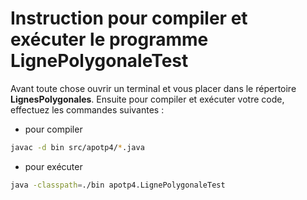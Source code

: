 # Instruction pour compiler et exécuter le programme **LignePolygonaleTest**

Avant toute chose ouvrir un terminal et vous placer dans le répertoire **LignesPolygonales**. Ensuite pour compiler et exécuter votre code, effectuez les commandes suivantes :


- pour compiler

```bash
javac -d bin src/apotp4/*.java
```

- pour exécuter

```bash
java -classpath=./bin apotp4.LignePolygonaleTest
```


